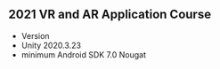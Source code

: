 ## 2021 VR and AR Application Course
* Version<br/>
 * Unity 2020.3.23<br/>
 * minimum Android SDK 7.0 Nougat<br/>
